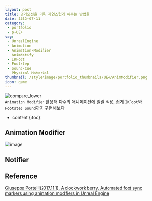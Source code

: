 ```yaml
---
layout: post
title: 걷기모션을 더욱 자연스럽게 해주는 방법들
date: 2023-07-11
category: 
 - portfolio
 - p-UE4
tag:
 - UnrealEngine
 - Animation
 - Animation-Modifier
 - AnimNotify
 - IKFoot
 - Footstep
 - Sound-Cue
 - Physical-Material
thumbnail: /style/image/portfolio_thumbnails/UE4/AnimModifier.png
icon: game
---
```


![compare_lower](https://github.com/ssonsonya/ssonsonya.github.io/assets/116151781/b475c0df-703f-4faa-b888-3677621b7888)  
`Animation Modifier` 활용해 다수의 애니메이션에 일괄 적용, 쉽게 `IKFoot`와 `Footstep Sound`까지 구현해보다

* content
{:toc}

## Animation Modifier
![image](https://github.com/ssonsonya/ssonsonya.github.io/assets/116151781/ecf315ea-ecf6-48d0-add9-dc9e8f48806a)  

## Notifier


## Reference

[Giuseppe Portelli(2017.11.1). A clockwork berry. Automated foot sync markers using animation modifiers in Unreal Engine](http://www.aclockworkberry.com/automated-foot-sync-markers-using-animation-modifiers-unreal-engine/)

